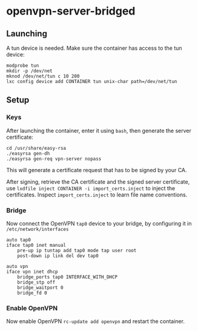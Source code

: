 openvpn-server-bridged
======================

Launching
---------

A tun device is needed. Make sure the container has access to the tun device:

```
modprobe tun
mkdir -p /dev/net
mknod /dev/net/tun c 10 200
lxc config device add CONTAINER tun unix-char path=/dev/net/tun
```

Setup
-----

### Keys
After launching the container, enter it using `bash`, then generate the server certificate:
```
cd /usr/share/easy-rsa
./easyrsa gen-dh
./easyrsa gen-req vpn-server nopass
```

This will generate a certificate request that has to be signed by your CA.

After signing, retrieve the CA certificate and the signed server certificate, use `lxdfile inject CONTAINER -i import_certs.inject` to inject the certificates. Inspect `import_certs.inject` to learn file name conventions.

### Bridge

Now connect the OpenVPN `tap0` device to your bridge, by configuring it in `/etc/network/interfaces`

```
auto tap0
iface tap0 inet manual
    pre-up ip tuntap add tap0 mode tap user root
    post-down ip link del dev tap0

auto vpn
iface vpn inet dhcp
    bridge_ports tap0 INTERFACE_WITH_DHCP
    bridge_stp off
    bridge_waitport 0
    bridge_fd 0
```

### Enable OpenVPN
Now enable OpenVPN `rc-update add openvpn` and restart the container.
